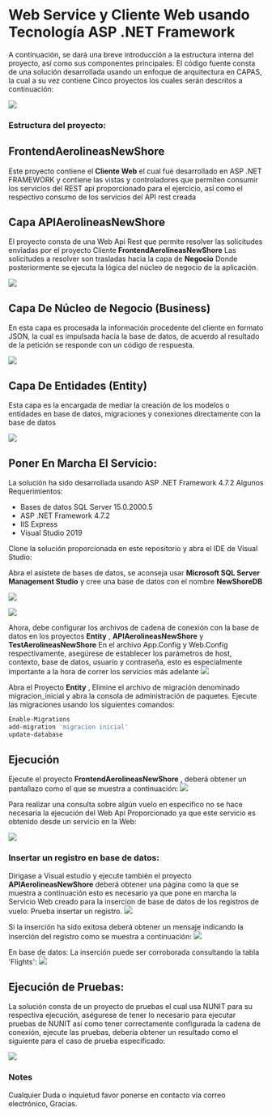 # Web Service y Cliente Web usando Tecnología ASP .NET Framework

A continuación, se dará una breve introducción a la estructura interna del proyecto, así como sus componentes principales:
El código fuente consta de una solución desarrollada usando un enfoque de arquitectura en CAPAS, la cual a su vez contiene Cinco proyectos los cuales serán descritos a continuación:

![](/DOC/preview1.JPG)
### Estructura del proyecto:

## FrontendAerolineasNewShore
Este proyecto contiene el **Cliente Web** el cual fué desarrollado en ASP .NET FRAMEWORK y contiene las vistas y controladores que permiten consumir los servicios del REST api proporcionado para el ejercicio, así como el respectivo consumo de los servicios del API rest creada



## Capa APIAerolineasNewShore
El proyecto consta de una Web Api Rest que permite resolver las solicitudes enviadas por el proyecto Cliente **FrontendAerolineasNewShore**
Las solicitudes a resolver son trasladas hacia la capa de **Negocio** Donde posteriormente se ejecuta la lógica del núcleo de negocio de la aplicación.

![](/DOC/preview2.JPG)

## Capa De Núcleo de Negocio (Business)
En esta capa es procesada la información procedente del cliente en formato JSON, la cual es impulsada hacía la base de datos, de acuerdo 
al resultado de la petición se responde con un código de respuesta.

![](/DOC/preview3.JPG)


## Capa De Entidades (Entity)
Esta capa es la encargada de mediar la creación de los modelos o entidades en base de datos, migraciones y conexiones directamente con la base de datos

![](/DOC/preview4.JPG)


## Poner En Marcha El Servicio:
La solución ha sido desarrollada usando ASP .NET Framework 4.7.2 Algunos Requerimientos: 

* Bases de datos SQL Server 15.0.2000.5
* ASP .NET Framework 4.7.2
* IIS Express
* Visual Studio 2019

Clone la solución proporcionada en este repositorio y abra el IDE de Visual Studio:


Abra el asistete de bases de datos, se aconseja usar **Microsoft SQL Server Management Studio** y cree una base de datos con el nombre **NewShoreDB**

![](/DOC/preview5_1.JPG)


![](/DOC/preview6.JPG)


Ahora, debe configurar los archivos de cadena de conexión con la base de datos en los proyectos **Entity** , **APIAerolineasNewShore** y **TestAerolineasNewShore** En el archivo App.Config y Web.Config respectivamente, asegúrese de establecer los parámetros de host, contexto, base de datos, usuario y contraseña, esto es especialmente importante a la hora de correr los servicios más adelante
![](/DOC/preview7.JPG)

Abra el Proyecto **Entity** , Elimine el archivo de migración denominado migracion_inicial y abra la consola de administración de paquetes.
Ejecute las migraciones usando los siguientes comandos:

```bash
Enable-Migrations
add-migration 'migracion inicial'
update-database
```

## Ejecución

Ejecute el proyecto **FrontendAerolineasNewShore** , deberá obtener un pantallazo como el que se muestra a continuación:
![](/DOC/preview8.JPG)

Para realizar una consulta sobre algún vuelo en específico no se hace necesaria la ejecución del Web Api Proporcionado ya que este servicio es obtenido desde un servicio en la Web:

![](/DOC/preview9.JPG)

### Insertar un registro en base de datos: 

Dirigase a Visual estudio y ejecute también el proyecto **APIAerolineasNewShore** deberá obtener una página como la que se muestra a continuación esto es necesario ya que pone en marcha la Servicio Web creado para la insercion de base de datos de los registros de vuelo:
Prueba insertar un registro.
![](/DOC/preview10.JPG)

Si la inserción ha sido exitosa deberá obtener un mensaje indicando la inserción del registro como se muestra a continuación:
![](/DOC/preview11.JPG)

En base de datos:
La inserción puede ser corroborada consultando la tabla 'Flights':
![](/DOC/preview12_1.JPG)


## Ejecución de Pruebas: 
La solución consta de un proyecto de pruebas el cual usa NUNIT para su respectiva ejecución, aségurese de tener lo necesario para 
ejecutar pruebas de NUNIT así como tener correctamente configurada la cadena de conexión, ejecute las pruebas, debería obtener un resultado como el siguiente para el caso de prueba especificado:

![](/DOC/preview13.JPG)


### Notes
Cualquier Duda o inquietud favor ponerse en contacto vía correo electrónico, Gracias.
